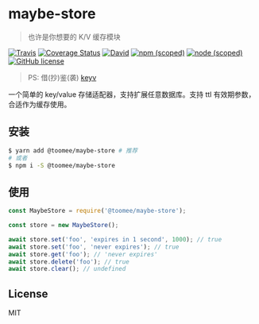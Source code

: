 # maybe-store

> 也许是你想要的 K/V 缓存模块

  [![Travis](https://img.shields.io/travis/toomeefed/maybe-store.svg)](https://travis-ci.org/toomeefed/maybe-store)
  [![Coverage Status](https://img.shields.io/coveralls/toomeefed/maybe-store/master.svg?style=flat)](https://coveralls.io/github/toomeefed/maybe-store?branch=master)
  [![David](https://img.shields.io/david/toomeefed/maybe-store.svg)](https://david-dm.org/toomeefed/maybe-store)
  [![npm (scoped)](https://img.shields.io/npm/v/@toomee/maybe-store.svg)](https://www.npmjs.com/package/@toomee/maybe-store)
  [![node (scoped)](https://img.shields.io/node/v/@toomee/maybe-store.svg)](https://github.com/toomeefed/maybe-store)
  [![GitHub license](https://img.shields.io/github/license/toomeefed/maybe-store.svg)](https://github.com/toomeefed/maybe-store/blob/master/LICENSE)

> PS: 借(抄)鉴(袭) [keyv](https://github.com/lukechilds/keyv)

一个简单的 key/value 存储适配器，支持扩展任意数据库。支持 ttl 有效期参数，合适作为缓存使用。


## 安装

```sh
$ yarn add @toomee/maybe-store # 推荐
# 或者
$ npm i -S @toomee/maybe-store
```

## 使用

```js
const MaybeStore = require('@toomee/maybe-store');

const store = new MaybeStore();

await store.set('foo', 'expires in 1 second', 1000); // true
await store.set('foo', 'never expires'); // true
await store.get('foo'); // 'never expires'
await store.delete('foo'); // true
await store.clear(); // undefined
```

## License

MIT
